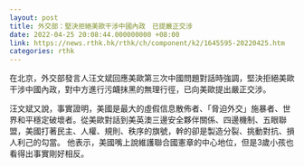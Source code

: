 ```yaml
---
layout: post
title: 外交部：堅決拒絕美歐干涉中國內政　已提嚴正交涉
date: 2022-04-25 20:08:44.000000000 +08:00
link: https://news.rthk.hk/rthk/ch/component/k2/1645595-20220425.htm
categories: rthk
---
```


在北京，外交部發言人汪文斌回應美歐第三次中國問題對話時強調，堅決拒絕美歐干涉中國內政，對中方進行污衊抹黑的無理行徑，已向美歐提出嚴正交涉。 

汪文斌又說，事實證明，美國是最大的虛假信息散佈者、「脅迫外交」施暴者、世界和平穩定破壞者。從美歐對話到美英澳三邊安全夥伴關係、四邊機制、五眼聯盟，美國打著民主、人權、規則、秩序的旗號，幹的卻是製造分裂、挑動對抗、損人利己的勾當。 他表示，美國嘴上說維護聯合國憲章的中心地位，但是3歲小孩也看得出事實剛好相反。
